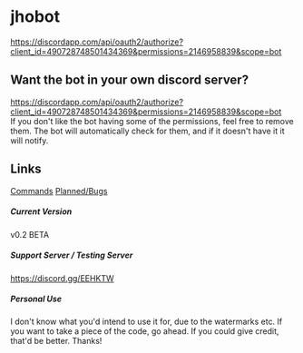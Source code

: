 # jhobot
https://discordapp.com/api/oauth2/authorize?client_id=490728748501434369&permissions=2146958839&scope=bot
## Want the bot in your own discord server?
https://discordapp.com/api/oauth2/authorize?client_id=490728748501434369&permissions=2146958839&scope=bot <br />
If you don't like the bot having some of the permissions, feel free to remove them. The bot will automatically check for them,
and if it doesn't have it it will notify.

## Links
[Commands](commands.md)
[Planned/Bugs](plansandbugs.md)

##### Current Version
v0.2 BETA

##### Support Server / Testing Server
https://discord.gg/EEHKTW

##### Personal Use
I don't know what you'd intend to use it for, due to the watermarks etc. If you want to take a piece of the code, go ahead. If you could give credit, that'd be better. Thanks!
